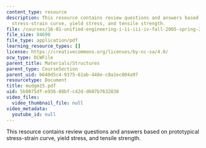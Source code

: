 ```yaml
---
content_type: resource
description: This resource contains review questions and answers based on prototypical
  stress-strain curve, yield stress, and tensile strength.
file: /courses/16-01-unified-engineering-i-ii-iii-iv-fall-2005-spring-2006/5b0875dfe93688bfc42dd607b7632838_mudgm15.pdf
file_size: 84698
file_type: application/pdf
learning_resource_types: []
license: https://creativecommons.org/licenses/by-nc-sa/4.0/
ocw_type: OCWFile
parent_title: Materials/Structures
parent_type: CourseSection
parent_uid: b640d5c4-9375-61ab-448e-c8a1ec804a97
resourcetype: Document
title: mudgm15.pdf
uid: 5b0875df-e936-88bf-c42d-d607b7632838
video_files:
  video_thumbnail_file: null
video_metadata:
  youtube_id: null
---
```

This resource contains review questions and answers based on prototypical stress-strain curve, yield stress, and tensile strength.